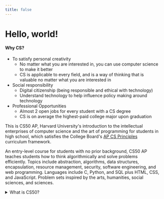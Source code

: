 ```yaml
---
title: false
---
```


<meta http-equiv="refresh" content="600"/>

# Hello, world!

<!-- <img src="https://www.dv8sussex.com/wp-content/uploads/2020/03/bud-important-announcement-800x280-1.jpg" alt="important announcement" height="300">   -->
<!-- <img src="https://schools.scsk12.org/cms/lib/TN50000520/Centricity/Domain/3250/Screen%20Shot%202020-09-03%20at%2010.43.04%20AM.png" alt="updates & announcements" height="300">   -->

<!-- - <span style="font-size: 22px;">We are on Week 31</span> -->



<!-- ### Your [Summer Assignment](\apcsp\curriculum\summer-assignment) is live now!! -->

#### Why CS?
- To satisfy personal creativity
  - No matter what you are interested in, you can use computer science to make it better
  - CS is applicable to every field, and is a way of thinking that is valuable no matter what you are interested in
- Social responsibility
  - Digital citizenship (being responsible and ethical with technology)
  - Understand technology to help influence policy making around technology
- Professional Opportunities
  - Almost 2 open jobs for every student with a CS degree
  - CS is on average the highest-paid college major upon graduation

This is CS50 AP, Harvard University's introduction to the intellectual enterprises of computer science and the art of programming for students in high school, which satisfies the College Board's [AP CS Principles](https://apcentral.collegeboard.org/courses/ap-computer-science-principles/course) curriculum framework.

An entry-level course for students with no prior background, CS50 AP teaches students how to think algorithmically and solve problems efficiently. Topics include abstraction, algorithms, data structures, encapsulation, resource management, security, software engineering, and web programming. Languages include C, Python, and SQL plus HTML, CSS, and JavaScript. Problem sets inspired by the arts, humanities, social sciences, and sciences.

<details>
<summary>What is CS50?</summary>
  <iframe width="50%" src="https://www.youtube.com/embed/tZxLMIk_SaY" title="YouTube video player" frameborder="0" allow="accelerometer; autoplay; clipboard-write; encrypted-media; gyroscope; picture-in-picture" allowfullscreen></iframe>
</details>